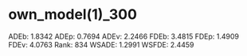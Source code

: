 # own_model(1)_300

ADEb: 1.8342
ADEp: 0.7694
ADEv: 2.2466
FDEb: 3.4815
FDEp: 1.4909
FDEv: 4.0763
Rank: 834
WSADE: 1.2991
WSFDE: 2.4459